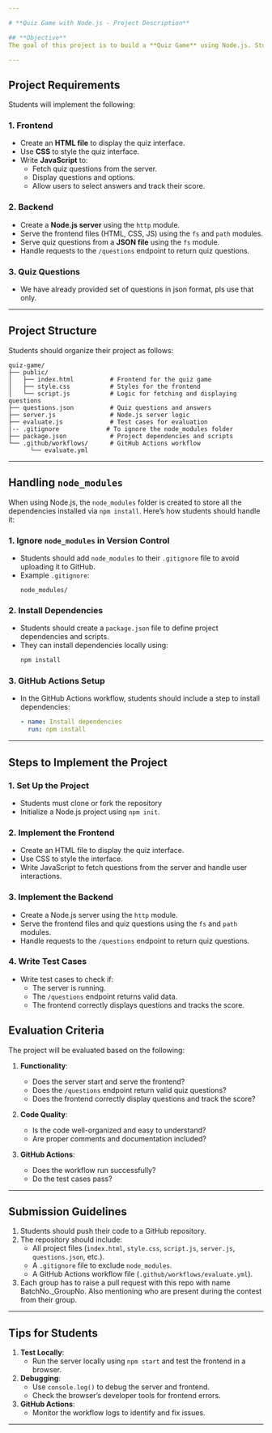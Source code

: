 ```yaml
---

# **Quiz Game with Node.js - Project Description**

## **Objective**
The goal of this project is to build a **Quiz Game** using Node.js. Students will create a server-side application that serves quiz questions from a file and allows users to answer them via a frontend interface. The project will test their understanding of Node.js modules like `http`, `fs`, and `path`, as well as their ability to create a simple web server and serve static files.

---
```


## **Project Requirements**
Students will implement the following:

### **1. Frontend**
- Create an **HTML file** to display the quiz interface.
- Use **CSS** to style the quiz interface.
- Write **JavaScript** to:
  - Fetch quiz questions from the server.
  - Display questions and options.
  - Allow users to select answers and track their score.

### **2. Backend**
- Create a **Node.js server** using the `http` module.
- Serve the frontend files (HTML, CSS, JS) using the `fs` and `path` modules.
- Serve quiz questions from a **JSON file** using the `fs` module.
- Handle requests to the `/questions` endpoint to return quiz questions.

### **3. Quiz Questions**
- We have already provided set of questions in json format, pls use that only.
---

## **Project Structure**
Students should organize their project as follows:

```
quiz-game/
├── public/
│   ├── index.html          # Frontend for the quiz game
│   ├── style.css           # Styles for the frontend
│   └── script.js           # Logic for fetching and displaying questions
├── questions.json          # Quiz questions and answers
├── server.js               # Node.js server logic
├── evaluate.js             # Test cases for evaluation
|-- .gitignore             # To ignore the node_modules folder
├── package.json            # Project dependencies and scripts
└── .github/workflows/      # GitHub Actions workflow
      └── evaluate.yml
```

---

## **Handling `node_modules`**
When using Node.js, the `node_modules` folder is created to store all the dependencies installed via `npm install`. Here’s how students should handle it:

### **1. Ignore `node_modules` in Version Control**
- Students should add `node_modules` to their `.gitignore` file to avoid uploading it to GitHub.
- Example `.gitignore`:
  ```
  node_modules/
  ```

### **2. Install Dependencies**
- Students should create a `package.json` file to define project dependencies and scripts.
- They can install dependencies locally using:
  ```bash
  npm install
  ```

### **3. GitHub Actions Setup**
- In the GitHub Actions workflow, students should include a step to install dependencies:
  ```yaml
  - name: Install dependencies
    run: npm install
  ```

---

## **Steps to Implement the Project**

### **1. Set Up the Project**
- Students must clone or fork the repository
- Initialize a Node.js project using `npm init`.

### **2. Implement the Frontend**
- Create an HTML file to display the quiz interface.
- Use CSS to style the interface.
- Write JavaScript to fetch questions from the server and handle user interactions.

### **3. Implement the Backend**
- Create a Node.js server using the `http` module.
- Serve the frontend files and quiz questions using the `fs` and `path` modules.
- Handle requests to the `/questions` endpoint to return quiz questions.

### **4. Write Test Cases**
- Write test cases to check if:
  - The server is running.
  - The `/questions` endpoint returns valid data.
  - The frontend correctly displays questions and tracks the score.

## **Evaluation Criteria**
The project will be evaluated based on the following:

1. **Functionality**:
   - Does the server start and serve the frontend?
   - Does the `/questions` endpoint return valid quiz questions?
   - Does the frontend correctly display questions and track the score?

2. **Code Quality**:
   - Is the code well-organized and easy to understand?
   - Are proper comments and documentation included?

3. **GitHub Actions**:
   - Does the workflow run successfully?
   - Do the test cases pass?

---

## **Submission Guidelines**
1. Students should push their code to a GitHub repository.
2. The repository should include:
   - All project files (`index.html`, `style.css`, `script.js`, `server.js`, `questions.json`, etc.).
   - A `.gitignore` file to exclude `node_modules`.
   - A GitHub Actions workflow file (`.github/workflows/evaluate.yml`).
3. Each group has to raise a pull request with this repo with name BatchNo._GroupNo. Also mentioning who are present during the contest from their group.

---

## **Tips for Students**
1. **Test Locally**:
   - Run the server locally using `npm start` and test the frontend in a browser.
2. **Debugging**:
   - Use `console.log()` to debug the server and frontend.
   - Check the browser’s developer tools for frontend errors.
3. **GitHub Actions**:
   - Monitor the workflow logs to identify and fix issues.

---
